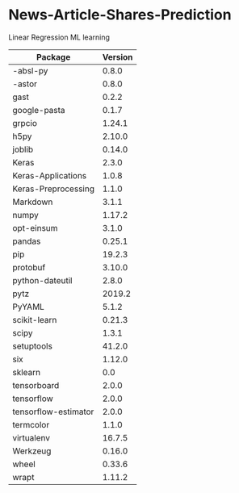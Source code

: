 # News-Article-Shares-Prediction
 Linear Regression ML learning

| Package | Version |
| --- | --- |
-absl-py             |0.8.0
-astor               |0.8.0
gast                 |0.2.2
google-pasta         |0.1.7
grpcio               |1.24.1
h5py                 |2.10.0
joblib               |0.14.0
Keras                |2.3.0
Keras-Applications   |1.0.8
Keras-Preprocessing  |1.1.0
Markdown             |3.1.1
numpy                |1.17.2
opt-einsum           |3.1.0
pandas               |0.25.1
pip                  |19.2.3
protobuf             |3.10.0
python-dateutil      |2.8.0
pytz                 |2019.2
PyYAML               |5.1.2
scikit-learn         |0.21.3
scipy                |1.3.1
setuptools           |41.2.0
six                  |1.12.0
sklearn              |0.0
tensorboard          |2.0.0
tensorflow           |2.0.0
tensorflow-estimator |2.0.0
termcolor            |1.1.0
virtualenv           |16.7.5
Werkzeug             |0.16.0
wheel                |0.33.6
wrapt                |1.11.2
